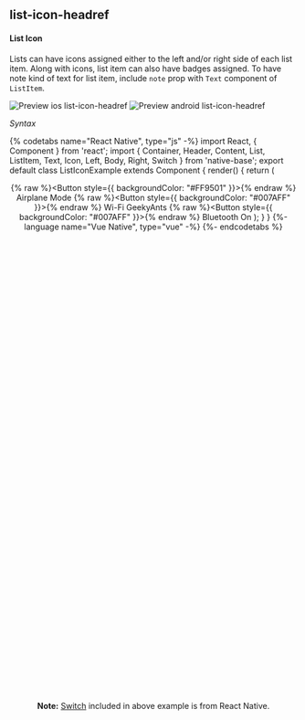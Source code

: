 ## list-icon-headref
#### List Icon

Lists can have icons assigned either to the left and/or right side of each list item.
Along with icons, list item can also have badges assigned.
To have note kind of text for list item, include <code>note</code> prop with <code>Text</code> component of <code>ListItem</code>.

![Preview ios list-icon-headref](https://github.com/GeekyAnts/NativeBase-KitchenSink/raw/v2.6.1/screenshots/ios/list-icon.png)
![Preview android list-icon-headref](https://github.com/GeekyAnts/NativeBase-KitchenSink/raw/v2.6.1/screenshots/android/list-icon.png)

*Syntax*

{% codetabs name="React Native", type="js" -%}
import React, { Component } from 'react';
import { Container, Header, Content, List, ListItem, Text, Icon, Left, Body, Right, Switch } from 'native-base';
export default class ListIconExample extends Component {
  render() {
    return (
      <Container>
        <Header />
        <Content>
          <ListItem icon>
            <Left>
              {% raw %}<Button style={{ backgroundColor: "#FF9501" }}>{% endraw %}
                <Icon active name="airplane" />
              </Button>
            </Left>
            <Body>
              <Text>Airplane Mode</Text>
            </Body>
            <Right>
              <Switch value={false} />
            </Right>
          </ListItem>
          <ListItem icon>
            <Left>
              {% raw %}<Button style={{ backgroundColor: "#007AFF" }}>{% endraw %}
                <Icon active name="wifi" />
              </Button>
            </Left>
            <Body>
              <Text>Wi-Fi</Text>
            </Body>
            <Right>
              <Text>GeekyAnts</Text>
              <Icon active name="arrow-forward" />
            </Right>
          </ListItem>
          <ListItem icon>
            <Left>
              {% raw %}<Button style={{ backgroundColor: "#007AFF" }}>{% endraw %}
                <Icon active name="bluetooth" />
              </Button>
            </Left>
            <Body>
              <Text>Bluetooth</Text>
            </Body>
            <Right>
              <Text>On</Text>
              <Icon active name="arrow-forward" />
            </Right>
          </ListItem>
        </Content>
      </Container>
    );
  }
}
{%- language name="Vue Native", type="vue" -%}
<template>
  <nb-container>
    <nb-header />
    <nb-content>
      <nb-list-item icon>
        <nb-left>
          <nb-button :style="{ backgroundColor: '#FF9501' }">
            <nb-icon active name="plane" />
          </nb-button>
        </nb-left>
        <nb-body>
          <nb-text>Airplane Mode</nb-Text>
        </nb-body>
        <nb-right>
          <nb-switch :value="false" />
      </nb-right>
    </nb-list-item>
      <nb-list-item icon>
        <nb-left>
          <nb-button :style="{ backgroundColor: '#007AFF' }">
            <nb-icon active name="wifi" />
          </nb-button>
        </nb-left>
        <nb-body>
          <nb-text>Wi-Fi</nb-text>
        </nb-body>
        <nb-right>
          <nb-text>GeekyAnts</nb-text>
          <nb-icon active name="arrow-forward" />
        </nb-right>
      </nb-list-item>
      <nb-list-item icon>
        <nb-left>
          <nb-button :style="{ backgroundColor: '#007AFF' }">
            <nb-icon active name="bluetooth" />
          </nb-button>
        </nb-left>
        <nb-body>
          <nb-text>Bluetooth</nb-text>
        </nb-body>
        <nb-right>
          <nb-text>On</nb-text>
          <nb-icon active name="arrow-forward" />
        </nb-right>
      </nb-list-item>
    </nb-content>
  </nb-container>
</template>
{%- endcodetabs %}
 <p>
    <div id="" class="mobileDevice" style="background: url(&quot;https://docs.nativebase.io/docs/assets/iosphone.png&quot;) no-repeat; padding: 63px 20px 100px 15px; width: 292px; height: 600px;margin:0 auto;float:none;">
        <img src="https://github.com/GeekyAnts/NativeBase-KitchenSink/raw/v2.6.1/screenshots/ios/list-icon.png" alt="" style="display:block !important" />
    </div>
</p>
<br />



**Note:** [Switch](http://facebook.github.io/react-native/docs/switch.html) included in above example is from React Native.
